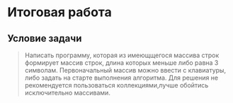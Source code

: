 # Итоговая работа
## Условие задачи
>Написать программу, которая из имеющщегося массива строк формирует массив строк, длина которых меньше либо равна 3 символам. Первоначальный массив можно ввести с клавиатуры, либо задать на старте выполнения алгоритма. Для решения не рекомендуется пользоваться коллекциями,лучше обойтись исключительно массивами.